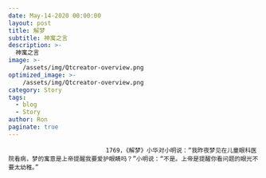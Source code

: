 ```yaml
---
date: May-14-2020 00:00:00
layout: post
title: 解梦
subtitle: 神寓之言
description: >-
  神寓之言
image: >-
    /assets/img/Qtcreator-overview.png
optimized_image: >-
    /assets/img/Qtcreator-overview.png
category: Story
tags:
  - blog
  - Story
author: Ron
paginate: true
---
```


							　　1769，《解梦》小华对小明说：“我昨夜梦见在儿童眼科医院看病，梦的寓意是上帝提醒我要爱护眼睛吗？”小明说：“不是。上帝是提醒你看问题的眼光不要太幼稚。”
							
							
						